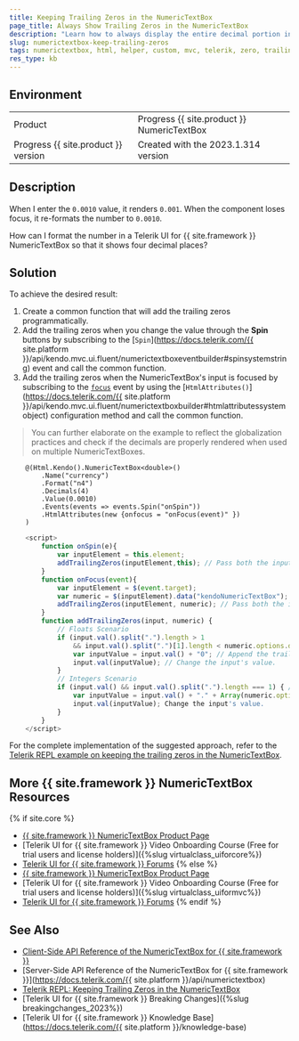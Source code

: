 ```yaml
---
title: Keeping Trailing Zeros in the NumericTextBox
page_title: Always Show Trailing Zeros in the NumericTextBox
description: "Learn how to always display the entire decimal portion in the Telerik UI for {{ site.framework }} NumericTextBox."
slug: numerictextbox-keep-trailing-zeros
tags: numerictextbox, html, helper, custom, mvc, telerik, zero, trailing, decimal, portion, float
res_type: kb
---
```


## Environment

<table>
 <tr>
  <td>Product</td>
  <td>Progress {{ site.product }} NumericTextBox</td>
 </tr>
 <tr>
  <td>Progress {{ site.product }} version</td>
  <td>Created with the 2023.1.314 version</td>
 </tr>
</table>

## Description

When I enter the `0.0010` value, it renders `0.001`. When the component loses focus, it re-formats the number to `0.0010`.

How can I format the number in a Telerik UI for {{ site.framework }} NumericTextBox so that it shows four decimal places?

## Solution

To achieve the desired result:

1. Create a common function that will add the trailing zeros programmatically.
1. Add the trailing zeros when you change the value through the **Spin** buttons by subscribing to the [`Spin`](https://docs.telerik.com/{{ site.platform }}/api/kendo.mvc.ui.fluent/numerictextboxeventbuilder#spinsystemstring) event and call the common function.
1. Add the trailing zeros when the NumericTextBox's input is focused by subscribing to the [`focus`](https://api.jquery.com/focus/) event by using the [`HtmlAttributes()`](https://docs.telerik.com/{{ site.platform }}/api/kendo.mvc.ui.fluent/numerictextboxbuilder#htmlattributessystemobject) configuration method and call the common function.

> You can further elaborate on the example to reflect the globalization practices and check if the decimals are properly rendered when used on multiple NumericTextBoxes.


```Index.cshtml
    @(Html.Kendo().NumericTextBox<double>()
        .Name("currency")
        .Format("n4")
        .Decimals(4)
        .Value(0.0010)
        .Events(events => events.Spin("onSpin"))
        .HtmlAttributes(new {onfocus = "onFocus(event)" })
    )
```
```Script.js
    <script>
        function onSpin(e){ 
            var inputElement = this.element;
            addTrailingZeros(inputElement,this); // Pass both the input element and client-side reference of the widget to the common function.     
        }
        function onFocus(event){
            var inputElement = $(event.target);
            var numeric = $(inputElement).data("kendoNumericTextBox");
            addTrailingZeros(inputElement, numeric); // Pass both the input element and client-side reference of the widget to the common function.     
        }
        function addTrailingZeros(input, numeric) {
            // Floats Scenario
            if (input.val().split(".").length > 1
                && input.val().split(".")[1].length < numeric.options.decimals) { // Assert whether the floating input has missing zeros.
                var inputValue = input.val() + "0"; // Append the trailing zero to the input's value.
                input.val(inputValue); // Change the input's value.
            }
            // Integers Scenario
            if (input.val() && input.val().split(".").length === 1) { // Assert whether the integer input has missing zeros.
                var inputValue = input.val() + "." + Array(numeric.options.decimals + 1).join("0"); // Append the trailing zero to the input's value.
                input.val(inputValue); Change the input's value.
            }
        }
    </script>
```

For the complete implementation of the suggested approach, refer to the [Telerik REPL example on keeping the trailing zeros in the NumericTextBox](https://netcorerepl.telerik.com/cxaSaSPq400vRo8o25).

## More {{ site.framework }} NumericTextBox Resources
{% if site.core %}
* [{{ site.framework }} NumericTextBox Product Page](https://www.telerik.com/aspnet-core-ui/numeric-textbox)
* [Telerik UI for {{ site.framework }} Video Onboarding Course (Free for trial users and license holders)]({%slug virtualclass_uiforcore%})
* [Telerik UI for {{ site.framework }} Forums](https://www.telerik.com/forums/aspnet-core-ui)
{% else %}
* [{{ site.framework }} NumericTextBox Product Page](https://www.telerik.com/aspnet-mvc/grid)
* [Telerik UI for {{ site.framework }} Video Onboarding Course (Free for trial users and license holders)]({%slug virtualclass_uiformvc%})
* [Telerik UI for {{ site.framework }} Forums](https://www.telerik.com/forums/aspnet-mvc)
{% endif %}

## See Also

* [Client-Side API Reference of the NumericTextBox for {{ site.framework }}](https://docs.telerik.com/kendo-ui/api/javascript//ui/numerictextbox)
* [Server-Side API Reference of the NumericTextBox for {{ site.framework }}](https://docs.telerik.com/{{ site.platform }}/api/numerictextbox)
* [Telerik REPL: Keeping Trailing Zeros in the NumericTextBox](https://netcorerepl.telerik.com/cxaSaSPq400vRo8o25)
* [Telerik UI for {{ site.framework }} Breaking Changes]({%slug breakingchanges_2023%})
* [Telerik UI for {{ site.framework }} Knowledge Base](https://docs.telerik.com/{{ site.platform }}/knowledge-base)

